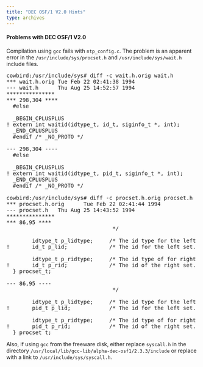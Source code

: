 ```yaml
---
title: "DEC OSF/1 V2.0 Hints"
type: archives
---
```


#### Problems with DEC OSF/1 V2.0

Compilation using `gcc` fails with `ntp_config.c`. The problem is an apparent error in the `/usr/include/sys/procset.h` and `/usr/include/sys/wait.h` include files.

<pre>
cowbird:/usr/include/sys# diff -c wait.h.orig wait.h
*** wait.h.orig Tue Feb 22 02:41:38 1994
--- wait.h      Thu Aug 25 14:52:57 1994
***************
*** 298,304 ****
  #else

  _BEGIN_CPLUSPLUS
! extern int waitid(idtype_t, id_t, siginfo_t *, int);
  _END_CPLUSPLUS
  #endif /* _NO_PROTO */

--- 298,304 ----
  #else

  _BEGIN_CPLUSPLUS
! extern int waitid(idtype_t, pid_t, siginfo_t *, int);
  _END_CPLUSPLUS
  #endif /* _NO_PROTO */

cowbird:/usr/include/sys# diff -c procset.h.orig procset.h
*** procset.h.orig      Tue Feb 22 02:41:44 1994
--- procset.h   Thu Aug 25 14:43:52 1994
***************
*** 86,95 ****
                                 */

        idtype_t p_lidtype;     /* The id type for the left set. */
!       id_t p_lid;             /* The id for the left set. */

        idtype_t p_ridtype;     /* The id type of for right set. */
!       id_t p_rid;             /* The id of the right set. */
  } procset_t;

--- 86,95 ----
                                 */

        idtype_t p_lidtype;     /* The id type for the left set. */
!       pid_t p_lid;            /* The id for the left set. */

        idtype_t p_ridtype;     /* The id type of for right set. */
!       pid_t p_rid;            /* The id of the right set. */
  } procset_t;
</pre>

Also, if using `gcc` from the freeware disk, either replace `syscall.h` in the directory `/usr/local/lib/gcc-lib/alpha-dec-osf1/2.3.3/include` or replace with a link to `/usr/include/sys/syscall.h`.
